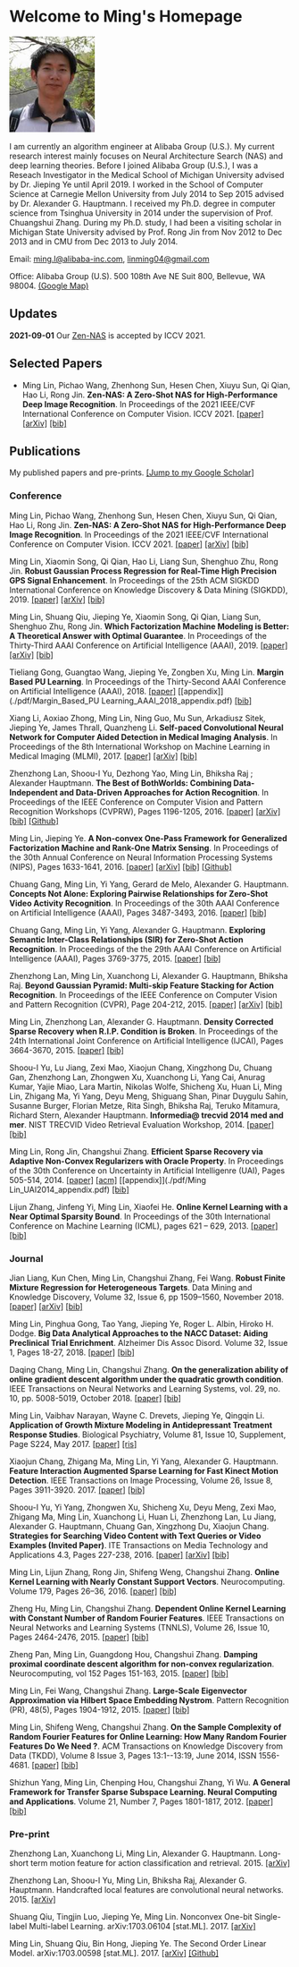 # Welcome to Ming's Homepage

![](./ming_photo.jpg)

I am currently an algorithm engineer at Alibaba Group (U.S.). My current research interest mainly focuses on Neural Architecture Search (NAS) and deep learning theories. Before I joined Alibaba Group (U.S.), I was a Reseach Investigator in the Medical School of Michigan University advised by Dr. Jieping Ye until April 2019. I worked in the School of Computer Science at Carnegie Mellon University from July 2014 to Sep 2015 advised by Dr. Alexander G. Hauptmann. I received my Ph.D. degree in computer science from Tsinghua University in 2014 under the supervision of Prof. Chuangshui Zhang. During my Ph.D. study, I had been a visiting scholar in Michigan State University advised by Prof. Rong Jin from Nov 2012 to Dec 2013 and in CMU from Dec 2013 to July 2014. 

Email: [ming.l@alibaba-inc.com](mailto:ming.l@alibaba-inc.com), [linming04@gmail.com](mailto:linming04@gmail.com)

Office: Alibaba Group (U.S). 500 108th Ave NE Suit 800, Bellevue, WA 98004. <a href="https://www.google.com/maps/search/Alibaba,+108th+Avenue+Northeast+%23800,+Bellevue,+WA/@47.6156136,-122.2007005,16z/data=!3m1!4b1"> (Google Map)</a> 

## Updates

**2021-09-01**  Our [Zen-NAS](https://arxiv.org/abs/2102.01063) is accepted by ICCV 2021.

## Selected Papers

* Ming Lin, Pichao Wang, Zhenhong Sun, Hesen Chen, Xiuyu Sun, Qi Qian, Hao Li, Rong Jin. **Zen-NAS: A Zero-Shot NAS for High-Performance Deep Image Recognition**. In Proceedings of the 2021 IEEE/CVF International Conference on Computer Vision. ICCV 2021.  [[paper]]() [[arXiv]](https://arxiv.org/abs/2102.01063)  [[bib]](./mybib/zennas_iccv2021.bib)

## Publications

My published papers and pre-prints. [[Jump to my Google Scholar]](https://scholar.google.com/citations?user=08qZeTUAAAAJ#)

### Conference

Ming Lin, Pichao Wang, Zhenhong Sun, Hesen Chen, Xiuyu Sun, Qi Qian, Hao Li, Rong Jin. **Zen-NAS: A Zero-Shot NAS for High-Performance Deep Image Recognition**. In Proceedings of the 2021 IEEE/CVF International Conference on Computer Vision. ICCV 2021.  [[paper]]() [[arXiv]](https://arxiv.org/abs/2102.01063)  [[bib]](./mybib/zennas_iccv2021.bib)

Ming Lin, Xiaomin Song, Qi Qian, Hao Li, Liang Sun, Shenghuo Zhu, Rong Jin. **Robust Gaussian Process Regression for Real-Time High Precision GPS Signal Enhancement**. In Proceedings of the 25th ACM SIGKDD International Conference on Knowledge Discovery & Data Mining (SIGKDD), 2019. [[paper]](https://dl.acm.org/doi/abs/10.1145/3292500.3330695) [[arXiv]](https://arxiv.org/abs/1906.01095) [[bib]](./mybib/ming_robut_gp_gps_kdd2019.bib)

Ming Lin, Shuang Qiu, Jieping Ye, Xiaomin Song, Qi Qian, Liang Sun, Shenghuo Zhu, Rong Jin. **Which Factorization Machine Modeling is Better: A Theoretical Answer with Optimal Guarantee**. In Proceedings of the Thirty-Third AAAI Conference on Artificial Intelligence (AAAI), 2019. [[paper]](https://ojs.aaai.org/index.php/AAAI/article/view/4340) [[arXiv]](https://arxiv.org/abs/1901.11149) [[bib]](./mybib/Which-Factorization-Machine-Modeling-Is-Better-A-Theoretical.bib)

Tieliang Gong, Guangtao Wang, Jieping Ye, Zongben Xu, Ming Lin. **Margin Based PU Learning**. In Proceedings of the Thirty-Second AAAI Conference on Artificial Intelligence (AAAI), 2018.  [[paper]](https://ojs.aaai.org/index.php/AAAI/article/view/11698)  [[appendix]](./pdf/Margin_Based_PU Learning_AAAI_2018_appendix.pdf) [[bib]](./mybib/Margin-Based-PU-Learning.bib)

Xiang Li, Aoxiao Zhong, Ming Lin, Ning Guo, Mu Sun, Arkadiusz Sitek, Jieping Ye, James Thrall, Quanzheng Li. **Self-paced Convolutional Neural Network for Computer Aided Detection in Medical Imaging Analysis**. In Proceedings of the 8th International Workshop on Machine Learning in Medical Imaging (MLMI), 2017.  [[paper]](https://link.springer.com/chapter/10.1007/978-3-319-67389-9_25) [[arXiv]](https://arxiv.org/abs/1707.06145)  [[bib]](./mybib/self-paced-cnn_MLMI2017)


Zhenzhong Lan, Shoou-I Yu, Dezhong Yao, Ming Lin, Bhiksha Raj ; Alexander Hauptmann. **The Best of BothWorlds: Combining Data-Independent and Data-Driven Approaches for Action Recognition**. In Proceedings of the IEEE Conference on Computer Vision and Pattern Recognition Workshops (CVPRW), Pages 1196-1205, 2016.  [[paper]](https://ieeexplore.ieee.org/document/7789642) [[arXiv]](https://arxiv.org/abs/1505.04427)  [[bib]](./mybib/The_Best_of_BothWorlds.bib) [[Github]](https://github.com/idstcv/ZenNAS)

Ming Lin, Jieping Ye. **A Non-convex One-Pass Framework for Generalized Factorization Machine and Rank-One Matrix Sensing**. In Proceedings of the 30th Annual Conference on Neural Information Processing Systems (NIPS), Pages 1633-1641, 2016.  [[paper]](https://proceedings.neurips.cc/paper/2016/hash/0a113ef6b61820daa5611c870ed8d5ee-Abstract.html) [[arXiv]](https://arxiv.org/abs/1608.05995v5)  [[bib]](./mybib/NIPS-2016-GFM.bib) [[Github]](https://github.com/MingLin-home/gFM)

Chuang Gang, Ming Lin, Yi Yang, Gerard de Melo, Alexander G. Hauptmann. **Concepts Not Alone: Exploring Pairwise Relationships for Zero-Shot Video Activity Recognition**. In Proceedings of the 30th AAAI Conference on Artificial Intelligence (AAAI), Pages 3487-3493, 2016.  [[paper]](https://ojs.aaai.org/index.php/AAAI/article/view/10466)  [[bib]](./mybib/Concepts-Not-Alone-Exploring-Pairwise-Relationships-for-Zero.bib)

Chuang Gang, Ming Lin, Yi Yang, Alexander G. Hauptmann. **Exploring Semantic Inter-Class Relationships (SIR) for Zero-Shot Action Recognition**. In Proceedings of the the 29th AAAI Conference on Artificial Intelligence (AAAI), Pages 3769-3775, 2015.  [[paper]](https://ojs.aaai.org/index.php/AAAI/article/view/9800) [[bib]](./mybib/Exploring-Semantic-Inter-Class-Relationships-SIR-for-Zero-Sh.bib)

Zhenzhong Lan, Ming Lin, Xuanchong Li, Alexander G. Hauptmann, Bhiksha Raj. **Beyond Gaussian Pyramid: Multi-skip Feature Stacking for Action Recognition**. In Proceedings of the IEEE Conference on Computer Vision and Pattern Recognition (CVPR), Page 204-212, 2015.  [[paper]](https://www.cv-foundation.org/openaccess/content_cvpr_2015/html/Lan_Beyond_Gaussian_Pyramid_2015_CVPR_paper.html) [[arXiv]](https://arxiv.org/abs/1411.6660)  [[bib]](./mybib/Beyond_Gaussian_Pyramid_CVPR_2015.bib)

Ming Lin, Zhenzhong Lan, Alexander G. Hauptmann. **Density Corrected Sparse Recovery when R.I.P. Condition is Broken**.  In Proceedings of the 24th International Joint Conference on Artificial Intelligence (IJCAI), Pages 3664-3670, 2015.  [[paper]](https://www.ijcai.org/Abstract/15/515) [[bib]](./mybib/Density_Corrected_RIP_IJCAI2015.bib)

Shoou-I Yu, Lu Jiang, Zexi Mao, Xiaojun Chang, Xingzhong Du, Chuang Gan, Zhenzhong Lan, Zhongwen Xu, Xuanchong Li, Yang Cai, Anurag Kumar, Yajie Miao, Lara Martin, Nikolas Wolfe, Shicheng Xu, Huan Li, Ming Lin, Zhigang Ma, Yi Yang, Deyu Meng, Shiguang Shan, Pinar Duygulu Sahin, Susanne Burger, Florian Metze, Rita Singh, Bhiksha Raj, Teruko Mitamura, Richard Stern, Alexander Hauptmann. **Informedia@ trecvid 2014 med and mer**. NIST TRECVID Video Retrieval Evaluation Workshop, 2014.  [[paper]](https://www.researchgate.net/publication/283722362_InformediaTRECVID_2014_MED_and_MER) [[bib]](./mybib/Yu_informedia_mer_TRECVID2014.bib)

Ming Lin, Rong Jin, Changshui Zhang. **Efficient Sparse Recovery via Adaptive Non-Convex Regularizers with Oracle Property**.  In Proceedings of the 30th Conference on Uncertainty in Artificial Intelligenre (UAI), Pages 505-514, 2014.  [[paper]](https://www.auai.org/uai2014/acceptedPapers.shtml) [[acm]](https://dl.acm.org/doi/10.5555/3020751.3020804) [[appendix]](./pdf/Ming Lin_UAI2014_appendix.pdf)  [[bib]](./mybib/Ming_sparse_recovery_uai2014.bib)

Lijun Zhang, Jinfeng Yi, Ming Lin, Xiaofei He. **Online Kernel Learning with a Near Optimal Sparsity Bound**. In Proceedings of the 30th International Conference on Machine Learning (ICML),  pages 621 – 629, 2013.  [[paper]](http://proceedings.mlr.press/v28/zhang13c.html) [[bib]](./mybib/pmlr-v28-zhang13c.bib)


### Journal

Jian Liang, Kun Chen, Ming Lin, Changshui Zhang, Fei Wang. **Robust Finite Mixture Regression for Heterogeneous Targets**. Data Mining and Knowledge Discovery,  Volume 32, Issue 6, pp 1509–1560, November 2018.  [[paper]]() [[arXiv]](https://arxiv.org/abs/2010.05430#:~:text=FMR%20is%20an%20effective%20scheme,observed%20samples%20given%20the%20features.)  [[bib]](./mybib/Robust-Finite-Mixture-Regression-for-Heterogeneous-Targets.bib)

Ming Lin, Pinghua Gong, Tao Yang, Jieping Ye, Roger L. Albin, Hiroko H. Dodge. **Big Data Analytical Approaches to the NACC Dataset: Aiding Preclinical Trial Enrichment**. Alzheimer Dis Assoc Disord. Volume 32, Issue 1, Pages 18-27, 2018.  [[paper]](https://pubmed.ncbi.nlm.nih.gov/29227306/) [[bib]](./mybib/Big-Data-Analytical-Approaches-to-NACC.bib)

Daqing Chang, Ming Lin, Changshui Zhang. **On the generalization ability of online gradient descent algorithm under the quadratic growth condition**. IEEE Transactions on Neural Networks and Learning Systems, vol. 29, no. 10, pp. 5008-5019, October 2018.  [[paper]](https://ieeexplore.ieee.org/document/8260978) [[bib]](./mybib/Daqing_On-the-generalization-ability.bib)

Ming Lin, Vaibhav Narayan, Wayne C. Drevets, Jieping Ye, Qingqin Li. **Application of Growth Mixture Modeling in Antidepressant Treatment Response Studies**. Biological Psychiatry, Volume 81, Issue 10, Supplement, Page S224, May 2017.  [[paper]](https://www.biologicalpsychiatryjournal.com/article/S0006-3223(17)31284-2/fulltext) [[ris]](./mybib/Ming_Application-of-Growth-Mixture-Modeling.ris)

Xiaojun Chang, Zhigang Ma, Ming Lin, Yi Yang, Alexander G. Hauptmann. **Feature Interaction Augmented Sparse Learning for Fast Kinect Motion Detection**. IEEE Transactions on Image Processing, Volume 26, Issue 8, Pages 3911-3920. 2017.  [[paper]](https://ieeexplore.ieee.org/document/7934445) [[bib]](./mybib/Feature-Interaction-Augmented_ITIP2017.bib)

Shoou-I Yu, Yi Yang, Zhongwen Xu, Shicheng Xu, Deyu Meng, Zexi Mao, Zhigang Ma, Ming Lin, Xuanchong Li, Huan Li, Zhenzhong Lan, Lu Jiang, Alexander G. Hauptmann, Chuang Gan, Xingzhong Du, Xiaojun Chang. **Strategies for Searching Video Content with Text Queries or Video Examples (Invited Paper)**. ITE Transactions on Media Technology and Applications 4.3, Pages 227-238, 2016.  [[paper]](https://www.jstage.jst.go.jp/article/mta/4/3/4_227/_article/-char/en) [[arXiv]](https://arxiv.org/abs/1606.05705)  [[bib]](./mybib/Shoou_Strategies-for-Searching-Video.bib)

Ming Lin, Lijun Zhang, Rong Jin, Shifeng Weng, Changshui Zhang. **Online Kernel Learning with Nearly Constant Support Vectors**. Neurocomputing. Volume 179, Pages 26–36, 2016.  [[paper]](https://www.sciencedirect.com/science/article/abs/pii/S0925231215014587?via%3Dihub)  [[bib]](./mybib/ming_online_fourier_nc2016.bib)

Zheng Hu, Ming Lin, Changshui Zhang. **Dependent Online Kernel Learning with Constant Number of Random Fourier Features**. IEEE Transactions on Neural Networks and Learning Systems (TNNLS), Volume 26, Issue 10, Pages 2464-2476,  2015.  [[paper]](https://ieeexplore.ieee.org/document/7017528) [[bib]](./mybib/hu_dependent_online_kernel_learning.bib)

Zheng Pan, Ming Lin, Guangdong Hou, Changshui Zhang. **Damping proximal coordinate descent algorithm for non-convex regularization**. Neurocomputing, vol 152 Pages 151-163, 2015.  [[paper]](https://www.sciencedirect.com/science/article/abs/pii/S0925231214014830) [[bib]](./mybib/Pan_Damping_proximal_nc2015.bib)

Ming Lin, Fei Wang, Changshui Zhang. **Large-Scale Eigenvector Approximation via Hilbert Space Embedding Nystrom**. Pattern Recognition (PR), 48(5), Pages 1904-1912, 2015.  [[paper]](https://www.sciencedirect.com/science/article/abs/pii/S0031320314004877) [[bib]](./mybib/Ming_Large-scale-eigenvecor-nystrom_pr2015.bib)

Ming Lin, Shifeng Weng, Changshui Zhang. **On the Sample Complexity of Random Fourier Features for Online Learning: How Many Random Fourier Features Do We Need ?**. ACM Transactions on Knowledge Discovery from Data (TKDD), Volume 8 Issue 3, Pages 13:1--13:19, June 2014, ISSN 1556-4681.  [[paper]](https://dl.acm.org/doi/10.1145/2611378)  [[bib]](./mybib/ming_on_sampling_complexity_of_random_fourier.bib)

Shizhun Yang, Ming Lin, Chenping Hou, Changshui Zhang, Yi Wu. **A General Framework for Transfer Sparse Subspace Learning. Neural Computing and Applications**. Volume 21, Number 7, Pages 1801-1817, 2012.  [[paper]](https://link.springer.com/article/10.1007%2Fs00521-012-1084-1) [[bib]](./mybib/Shi_A_general_framework_ncap_2012.ris)


### Pre-print

Zhenzhong Lan, Xuanchong Li, Ming Lin, Alexander G. Hauptmann. Long-short term motion feature for action classification and retrieval. 2015. [[arXiv]](https://arxiv.org/abs/1502.04132)

Zhenzhong Lan, Shoou-I Yu, Ming Lin, Bhiksha Raj, Alexander G. Hauptmann. Handcrafted local features are convolutional neural networks. 2015. [[arXiv]](http://arxiv.org/abs/1511.05045) 

Shuang Qiu, Tingjin Luo, Jieping Ye, Ming Lin. Nonconvex One-bit Single-label Multi-label Learning. arXiv:1703.06104 [stat.ML]. 2017. [[arXiv]](https://arxiv.org/abs/1703.06104) 

Ming Lin, Shuang Qiu, Bin Hong, Jieping Ye. The Second Order Linear Model. arXiv:1703.00598 [stat.ML]. 2017. [[arXiv]](https://arxiv.org/abs/1703.00598) [[Github]](https://github.com/MingLin-home/libSLM)